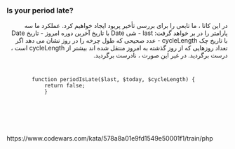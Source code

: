 <h3>Is your period late?</h3>
<div dir="rtl">
در این کاتا ، ما تابعی را برای بررسی تأخیر پریود ایجاد خواهیم کرد. عملکرد ما سه پارامتر را در بر خواهد گرفت: last - شی Date با تاریخ آخرین دوره امروز - تاریخ Date با تاریخ چک cycleLength - عدد صحیحی که طول چرخه را در روز نشان می دهد اگر تعداد روزهایی که از روز گذشته به امروز منتقل شده اند بیشتر از cycleLength است ، درست برگردید. در غیر این صورت ، نادرست برگردید.


</div>
<code>
    <pre>
        function periodIsLate($last, $today, $cycleLength) {
            return false;
            }
    </pre>
</code>
<br>
<br>
<br>
https://www.codewars.com/kata/578a8a01e9fd1549e50001f1/train/php